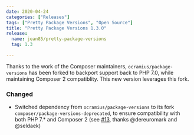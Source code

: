 ```yaml
---
date: 2020-04-24
categories: ["Releases"]
tags: ["Pretty Package Versions", "Open Source"]
title: "Pretty Package Versions 1.3.0"
release:
  name: jean85/pretty-package-versions
  tag: 1.3

---
```


Thanks to the work of the Composer maintainers, `ocramius/package-versions` has been forked to backport support back to PHP 7.0, while maintaining Composer 2 compatiblity. This new version leverages this fork.
<!--more-->

### Changed
* Switched dependency from `ocramius/package-versions` to its fork `composer/package-versions-deprecated`, to ensure compatibility with both PHP 7.* and Composer 2 (see [#13](https://github.com/Jean85/pretty-package-versions/pull/13), thanks @dereuromark and @seldaek)
